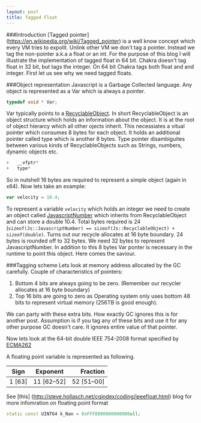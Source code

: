 ```yaml
---
layout: post
title: Tagged Float
---
```


###Introduction
[Tagged pointer] (https://en.wikipedia.org/wiki/Tagged_pointer) is a well know concept which every VM tries to expolit. Unlink other VM we don't tag a pointer. Instead we tag the non-pointer a.k.a a float or an int. For the purpose of this blog I will illustrate the implementation of tagged float in 64 bit. Chakra doesn't tag float in 32 bit, but tags the integer. On 64 bit Chakra tags both float and and integer. First let us see why we need tagged floats.

###Object representation
Javascript is a Garbage Collected language. Any object is represented as a Var which ia always a pointer.

```C++
typedef void * Var;
``` 

Var typically points to a [RecyclableObject](https://github.com/Microsoft/ChakraCore/blob/master/lib/Runtime/Types/RecyclableObject.h#L191). In short RecyclableObject is an object structure which holds an information about the object. It is at the root of object hierarcy which all other ojects inherit. This necessiates a vitual pointer which consumes 8 bytes for each object. It holds an additional pointer called type which is another 8 bytes. Type pointer disambiguites between various kinds of RecyclableObjects such as Strings, numbers, dynamic objects etc. 

```c++
+	__vfptr*	
+   type*  
```

So in nutshell 16 bytes are required to represent a simple object (again in x64).  Now lets take an example: 

```js
var velocity = 10.4;
```

To represent a variable `velocity` which holds an integer we need to create an object called [JavascriptNumber](https://github.com/Microsoft/ChakraCore/blob/master/lib/Runtime/Library/JavascriptNumber.h) which inherits from RecyclableObject and can store a double 10.4. Total bytes required is 24 (`sizeof(Js::JavascriptNumber) == sizeof(Js::RecyclableObject) + sizeof(double)`. Turns out our recycle allocates at 16 byte boundary. 24 bytes is rounded off to 32 bytes. We need 32 bytes to represent JavascriptNumber. In addition to this 8 bytes Var ponter is necessary in the runtime to point this object. Here comes the saviour. 

###Tagging scheme
Lets look at memory address allocated by the GC carefully.
Couple of characteristics of pointers:

 1. Bottom 4 bits are always going to be zero. (Remember our recycler allocates at 16 byte boundary)
 2. Top 16 bits are going to zero as Operating system only uses bottom 48 bits to represent virtual memory (256TB is good enough).
 
We can party with these extra bits. How exactly GC ignores this is for another post. Assumption is if you tag any of these bits and use it for any other purpose GC doesn't care. It ignores entire value of that pointer.  

Now lets look at the 64-bit double IEEE 754-2008 format specified by [ECMA262](http://tc39.github.io/ecma262/#sec-ecmascript-language-types-number-type)

A floating point variable is represented as following.

|Sign|	Exponent|	Fraction|
|------------- |:-------------:| -----:|
|	1 [63]|	11 [62–52]|	52 [51–00]|

See [this] (http://steve.hollasch.net/cgindex/coding/ieeefloat.html) blog for more infomration on floating point format

```C++
static const UINT64 k_Nan = 0xFFF8000000000000ull;
```
